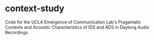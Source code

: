 # context-study
 Code for the UCLA Emergence of Communication Lab's Pragamatic Contexts and Acoustic Characteristics of IDS and ADS in Daylong Audio Recordings
